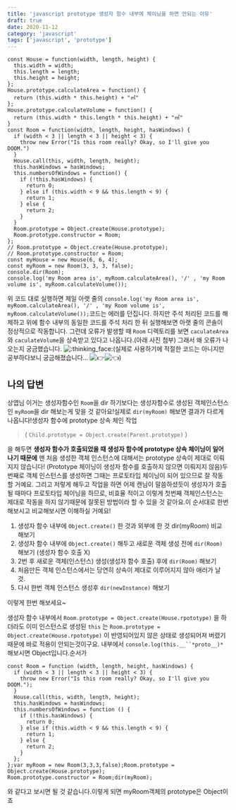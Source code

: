```yaml
---
title: 'javascript prototype 생성자 함수 내부에 체이닝을 하면 안되는 이유'
draft: true
date: 2020-11-12
category: 'javascript'
tags: ['javascript', 'prototype']
---
```


```
const House = function(width, length, height) {
  this.width = width;
  this.length = length;
  this.height = height;
};
House.prototype.calculateArea = function() {
  return (this.width * this.height) + "㎡"
};
House.prototype.calculateVolume = function() {
  return (this.width * this.length * this.height) + "㎥"
}
const Room = function(width, length, height, hasWindows) {
  if (width < 3 || length < 3 || height < 3) {
    throw new Error("Is this room really? Okay, so I'll give you DOOM.")
  }
  House.call(this, width, length, height);
  this.hasWindows = hasWindows;
  this.numbersOfWindows = function() {
    if (!this.hasWindows) {
      return 0;
    } else if (this.width < 9 && this.length < 9) {
      return 1;
    } else {
      return 2;
    }
  }
  Room.prototype = Object.create(House.prototype);
  Room.prototype.constructor = Room;
};
// Room.prototype = Object.create(House.prototype);
// Room.prototype.constructor = Room;
const myHouse = new House(6, 6, 4);
const myRoom = new Room(3, 3, 3, false);
console.dir(Room);
console.log('my Room area is', myRoom.calculateArea(), '/' , 'my Room volume is', myRoom.calculateVolume());
```

위 코드 대로 실행하면 제일 아랫 줄의 `console.log('my Room area is', myRoom.calculateArea(), '/' , 'my Room volume is', myRoom.calculateVolume());`코드는 에러를 던집니다. 하지만 주석 처리된 코드를 해제하고 위에 함수 내부의 동일한 코드를 주석 처리 한 뒤 실행해보면 아랫 줄의 콘솔이 정상적으로 작동합니다.
그런데 오류가 발생할 때 `Room` 디렉토리를 보면 `caculateArea`와 `caculateVolume`을 상속받고 있다고 나옵니다.(아래 사진 첨부)
그래서 왜 오류가 나오는지 궁금했습니다. ![:thinking_face:](https://a.slack-edge.com/production-standard-emoji-assets/10.2/google-medium/1f914.png)(실제로 사용하기에 적절한 코드는 아니지만 공부하다보니 궁금해졌습니다... ![:point_right:](https://a.slack-edge.com/production-standard-emoji-assets/10.2/google-medium/1f449.png)![:point_left:](https://a.slack-edge.com/production-standard-emoji-assets/10.2/google-medium/1f448.png))

## 나의 답변

상엽님 이거는 생성자함수인 `Room`을 dir 하기보다는 생성자함수로 생성된 객체인스턴스인 `myRoom`을 dir 해보는게 맞을 것 같아요!실제로 `dir(myRoom)` 해보면 결과가 다르게 나옵니다!생성자 함수에 prototype 상속 체인 작업

> ( `Child.prototype = Object.create(Parent.prototype)` )

을 해두면 **생성자 함수가 호출되었을 때 생성자 함수에 prototype 상속 체이닝이 일어나기 때문에** 맨 처음 생성한 객체 인스턴스에 대해서는 prototype 상속이 제대로 이뤄지지 않습니다!
(Prototype 체이닝이 생성자 함수를 호출하지 않으면 이뤄지지 않음)두번째로 객체 인스턴스를 생성하면 그때는 프로토타입 체이닝이 되어 있으므로 잘 작동 할 거예요.
그리고 저렇게 해두고 작업을 하면 어제 캔님이 말씀하셨듯이 생성자가 호출 될 때마다 프로토타입 체이닝을 하므로, 비효율 적이고 이렇게 첫번째 객체인스턴스는 제대로 작동을 하지 않기때문에 잘못된 방법이라 할 수 있을 것 같아요.이 순서대로 한번 해보시고 비교해보시면 이해하실 거예요!

1. 생성자 함수 내부에 `Object.create()` 한 것과 외부에 한 것 dir(myRoom) 비교 해보기
2. 생성자 함수 내부에 `Object.create()` 해두고 새로운 객체 생성 전에 `dir(Room)` 해보기 (생성자 함수 호출 X)
3. 2번 후 새로운 객체(인스턴스) 생성(생성자 함수 호출) 후에 `dir(Room)` 해보기
4. 처음만든 객체 인스턴스에서는 당연히 상속이 제대로 이루어지지 않아 애러가 날 것.
5. 다시 한번 객체 인스턴스 생성후 `dir(newInstance)` 해보기

이렇게 한번 해보세요~

생성자 함수 내부에서 `Room.prototype = Object.create(House.rpototype)` 을 하더라도 이미 인스턴스로 생성된 `this` 는 `Room.prototype = Object.create(House.rpototype)` 이 반영되어있지 않은 상태로 생성되어져 버렸기 때문에 바로 적용이 안되는것이구요. 내부에서
` console.log(this.__``*proto__)* ` 해보시면 Object입니다.순서가

```
const Room = function (width, length, height, hasWindows) {
  if (width < 3 || length < 3 || height < 3) {
    throw new Error("Is this room really? Okay, so I'll give you DOOM.");
  }
  House.call(this, width, length, height);
  this.hasWindows = hasWindows;
  this.numbersOfWindows = function () {
    if (!this.hasWindows) {
      return 0;
    } else if (this.width < 9 && this.length < 9) {
      return 1;
    } else {
      return 2;
    }
  };
};var myRoom = new Room(3,3,3,false);Room.prototype = Object.create(House.prototype);
Room.prototype.constructor = Room;dir(myRoom);
```

와 같다고 보시면 될 것 같습니다.이렇게 되면 myRoom객체의 prototype은 Object이죠
